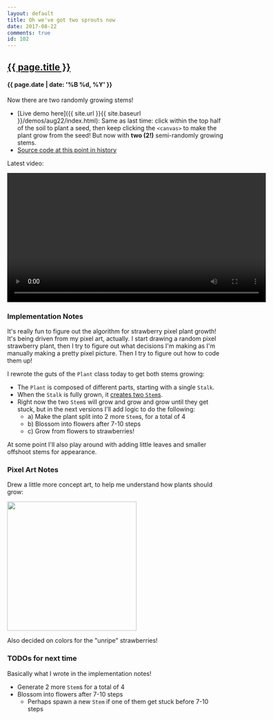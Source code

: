 ```yaml
---
layout: default
title: Oh we've got two sprouts now
date: 2017-08-22
comments: true
id: 102
---
```


## <a href="{{ site.baseurl }}{{ page.url }}">{{ page.title }}</a>
#### {{ page.date | date: '%B %d, %Y' }}

Now there are two randomly growing stems!

- [Live demo here]({{ site.url }}{{ site.baseurl }}/demos/aug22/index.html): Same as last time: click within the top half of the soil to plant a seed, then keep clicking the `<canvas>` to make the plant grow from the seed! But now with **two (2!)** semi-randomly growing stems.
- [Source code at this point in history](https://github.com/vrk/plantsim/tree/bbd94068bfd1b222a34c4b50dafcb0f1ef5cde6f)

Latest video:

<video src="{{ site.url }}{{ site.baseurl }}/assets/videos/2-sprout-grow.mp4" height="300" autoplay loop></video>

### Implementation Notes

It's really fun to figure out the algorithm for strawberry pixel plant growth! It's being driven from my pixel art, actually. I start drawing a random pixel strawberry plant, then I try to figure out what decisions I'm making as I'm manually making a pretty pixel picture. Then I try to figure out how to code them up!

I rewrote the guts of the `Plant` class today to get both stems growing:
- The `Plant` is composed of different parts, starting with a single `Stalk`.
- When the `Stalk` is fully grown, it [creates two `Stem`s](https://github.com/vrk/plantsim/blob/bbd94068bfd1b222a34c4b50dafcb0f1ef5cde6f/js/plant.js#L24).
- Right now the two `Stem`s will grow and grow and grow until they get stuck, but in the next versions I'll add logic to do the following:
  - a) Make the plant split into 2 more `Stem`s, for a total of 4
  - b) Blossom into flowers after 7-10 steps
  - c) Grow from flowers to strawberries!

At some point I'll also play around with adding little leaves and smaller offshoot stems for appearance.

### Pixel Art Notes

Drew a little more concept art, to help me understand how plants should grow:

<img src="{{ site.url }}{{ site.baseurl }}/assets/images/mock5-strawberries2.png" height="300" />

Also decided on colors for the "unripe" strawberries!

### TODOs for next time

Basically what I wrote in the implementation notes!

- Generate 2 more `Stem`s for a total of 4
- Blossom into flowers after 7-10 steps
  - Perhaps spawn a new `Stem` if one of them get stuck before 7-10 steps
